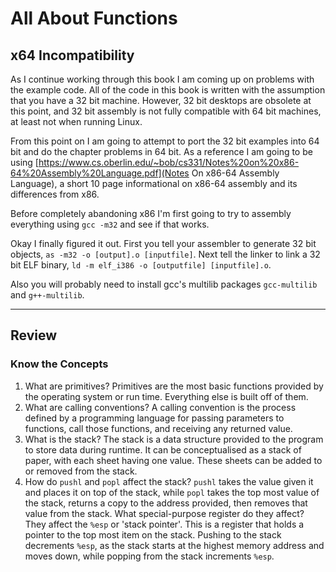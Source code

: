 # All About Functions

## x64 Incompatibility

As I continue working through this book I am coming up on problems with the example code. All of the code in this book is written with the assumption that you have a 32 bit machine. However, 32 bit desktops are obsolete at this point, and 32 bit assembly is not fully compatible with 64 bit machines, at least not when running Linux. 

From this point on I am going to attempt to port the 32 bit examples into 64 bit and do the chapter problems in 64 bit.  As a reference I am going to be using [https://www.cs.oberlin.edu/~bob/cs331/Notes%20on%20x86-64%20Assembly%20Language.pdf](Notes On x86-64 Assembly Language), a short 10 page informational on x86-64 assembly and its differences from x86.

Before completely abandoning x86 I'm first going to try to assembly everything using `gcc -m32` and see if that works. 

Okay I finally figured it out. First you tell your assembler to generate 32 bit objects, `as -m32 -o [output].o [inputfile]`. Next tell the linker to link a 32 bit ELF binary, `ld -m elf_i386 -o [outputfile] [inputfile].o`.

Also you will probably need to install gcc's multilib packages `gcc-multilib` and `g++-multilib`.

---
## Review

### Know the Concepts

1. What are primitives? Primitives are the most basic functions provided by the operating system or run time. Everything else is built off of them.
1. What are calling conventions? A calling convention is the process defined by a programming language for passing parameters to functions, call those functions, and receiving any returned value.
1. What is the stack? The stack is a data structure provided to the program to store data during runtime. It can be conceptualised as a stack of paper, with each sheet having one value. These sheets can be added to or removed from the stack.
1. How do `pushl` and `popl` affect the stack? `pushl` takes the value given it and places it on top of the stack, while `popl` takes the top most value of the stack, returns a copy to the address provided, then removes that value from the stack. What special-purpose register do they affect? They affect the `%esp` or 'stack pointer'. This is a register that holds a pointer to the top most item on the stack. Pushing to the stack decrements `%esp`, as the stack starts at the highest memory address and moves down, while popping from the stack increments `%esp`.
